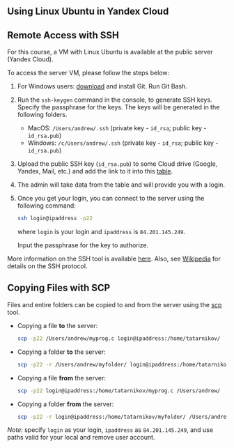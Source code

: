 Using Linux Ubuntu in Yandex Cloud
---

## Remote Access with SSH

For this course, a VM with Linux Ubuntu is available at the public server (Yandex Cloud).

To access the server VM, please follow the steps below:

1. For Windows users: [download](https://git-scm.com/downloads) and install Git. Run Git Bash.

1. Run the `ssh-keygen` command in the console, to generate SSH keys.
   Specify the passphrase for the keys. The keys will be generated in the following folders.
   
      * MacOS: `/Users/andrew/.ssh` (private key - `id_rsa`; public key - `id_rsa.pub`)
      * Windows: `/c/Users/andrew/.ssh` (private key - `id_rsa`; public key - `id_rsa.pub`)

1. Upload the public SSH key (`id_rsa.pub`) to some Cloud drive (Google, Yandex, Mail, etc.)
   and add the link to it into this [table](
   https://docs.google.com/spreadsheets/d/1KVsUGHUl74Pfrx0GYiF2V-Cw0mFbVQ3428475FQKsDE/edit?usp=sharing).
 
1. The admin will take data from the table and will provide you with a login.

1. Once you get your login, you can connect to the server using the following command:
   ```bash
   ssh login@ipaddress -p22
   ```
   where `login` is your login and `ipaddress` is `84.201.145.249`.

   Input the passphrase for the key to authorize.

More information on the SSH tool is available [here](https://man7.org/linux/man-pages/man1/ssh.1.html).
Also, see [Wikipedia](https://en.wikipedia.org/wiki/Secure_Shell_Protocol) for details on the SSH protocol.

## Copying Files with SCP

Files and entire folders can be copied to and from the server using
the [scp](https://man7.org/linux/man-pages/man1/scp.1.html) tool.

* Copying a file __to__ the server:
   ```bash
   scp -p22 /Users/andrew/myprog.c login@ipaddress:/home/tatarnikov/
   ```

* Copying a folder __to__ the server:
   ```bash
   scp -p22 -r /Users/andrew/myfolder/ login@ipaddress:/home/tatarnikov/
   ```

* Copying a file __from__ the server:
   ```bash
   scp -p22 login@ipaddress:/home/tatarnikov/myprog.c /Users/andrew/
   ```

* Copying a folder __from__ the server:
   ```bash
   scp -p22 -r login@ipaddress:/home/tatarnikov/myfolder/ /Users/andrew/ 
   ````

_Note_: specify `login` as your login, `ipaddress` as `84.201.145.249`,
        and use paths valid for your local and remove user account.
